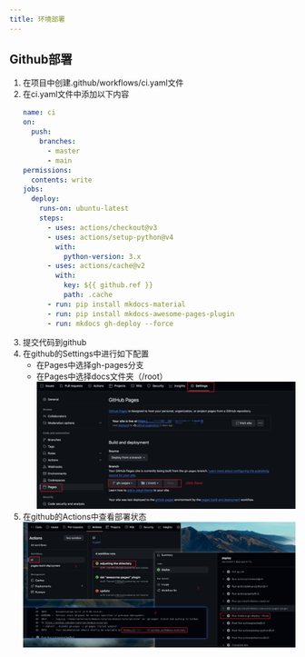 ```yaml
---
title: 环境部署
---
```


## Github部署
1. 在项目中创建.github/workflows/ci.yaml文件
2. 在ci.yaml文件中添加以下内容
    ```yaml
    name: ci
    on:
      push:
        branches:
          - master
          - main
    permissions:
      contents: write
    jobs:
      deploy:
        runs-on: ubuntu-latest
        steps:
          - uses: actions/checkout@v3
          - uses: actions/setup-python@v4
            with:
              python-version: 3.x
          - uses: actions/cache@v2
            with:
              key: ${{ github.ref }}
              path: .cache
          - run: pip install mkdocs-material
          - run: pip install mkdocs-awesome-pages-plugin
          - run: mkdocs gh-deploy --force
    ```
3. 提交代码到github
4. 在github的Settings中进行如下配置
    - 在Pages中选择gh-pages分支
    - 在Pages中选择docs文件夹（/root）
   ![github](../../img/Tools/github_setting.png)
5. 在github的Actions中查看部署状态
   ![github](../../img/Tools/github_action.png)
